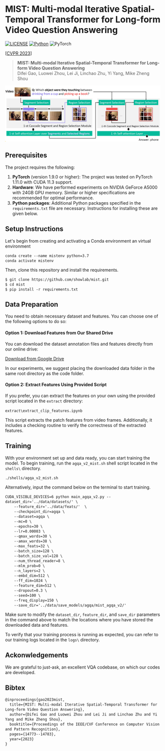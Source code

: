 # MIST: Multi-modal Iterative Spatial-Temporal Transformer for Long-form Video Question Answering
[![LICENSE](https://img.shields.io/badge/license-MIT-green)](LICENSE)
[![Python](https://img.shields.io/badge/python-3.7-blue.svg)](https://www.python.org/)
![PyTorch](https://img.shields.io/badge/pytorch-1.11.0-%237732a8)

[[CVPR 2023](https://openaccess.thecvf.com/content/CVPR2023/papers/Gao_MIST_Multi-Modal_Iterative_Spatial-Temporal_Transformer_for_Long-Form_Video_Question_Answering_CVPR_2023_paper.pdf)]

> **MIST: Multi-modal Iterative Spatial-Temporal Transformer for Long-form Video Question Answering**
> <br>Difei Gao, Luowei Zhou, Lei Ji, Linchao Zhu, Yi Yang, Mike Zheng Shou<br>

![](assets/model.jpeg) 

## Prerequisites

The project requires the following:

1. **PyTorch** (version 1.9.0 or higher): The project was tested on PyTorch 1.11.0 with CUDA 11.3 support.
2. **Hardware**: We have performed experiments on NVIDIA GeForce A5000 with 24GB GPU memory. Similar or higher specifications are recommended for optimal performance.
3. **Python packages**: Additional Python packages specified in the `requirements.txt` file are necessary. Instructions for installing these are given below.

## Setup Instructions
Let's begin from creating and activating a Conda environment an virtual environment 
```
conda create --name mistenv python=3.7
conda activate mistenv
```
Then, clone this repository and install the requirements.
```
$ git clone https://github.com/showlab/mist.git
$ cd mist
$ pip install -r requirements.txt
```

## Data Preparation
You need to obtain necessary dataset and features. You can choose one of the following options to do so:

#### Option 1: Download Features from Our Shared Drive

You can download the dataset annotation files and features directly from our online drive:

[Download from Google Drive]()

In our experiments, we suggest placing the downloaded data folder in the same root directory as the code folder.

#### Option 2: Extract Features Using Provided Script

If you prefer, you can extract the features on your own using the provided script located in the `extract` directory:

`extract\extract_clip_features.ipynb`

This script extracts the patch features from video frames. Additionally, it includes a checking routine to verify the correctness of the extracted features.

## Training
With your environment set up and data ready, you can start training the model. To begin training, run the `agqa_v2_mist.sh` shell script located in the `shells\` directory. 
```
./shells/agqa_v2_mist.sh
```
Alternatively, input the command below on the terminal to start training.
```
CUDA_VISIBLE_DEVICES=6 python main_agqa_v2.py --dataset_dir='../data/datasets/' \
	--feature_dir='../data/feats/'  \
	--checkpoint_dir=agqa \
	--dataset=agqa \
	--mc=0 \
	--epochs=30 \
	--lr=0.00003 \
	--qmax_words=30 \
	--amax_words=38 \
	--max_feats=32 \
	--batch_size=128 \
	--batch_size_val=128 \
	--num_thread_reader=8 \
	--mlm_prob=0 \
	--n_layers=2 \
	--embd_dim=512 \
	--ff_dim=1024 \
	--feature_dim=512 \
	--dropout=0.3 \
	--seed=100 \
	--freq_display=150 \
	--save_dir='../data/save_models/agqa/mist_agqa_v2/'
```
Make sure to modify the `dataset_dir`, `feature_dir`, and `save_dir` parameters in the command above to match the locations where you have stored the downloaded data and features.

To verify that your training process is running as expected, you can refer to our training logs located in the `logs\` directory.

## Ackonwledgements
We are grateful to just-ask, an excellent VQA codebase, on which our codes are developed.

## Bibtex
```
@inproceedings{gao2023mist,
  title={MIST: Multi-modal Iterative Spatial-Temporal Transformer for Long-form Video Question Answering}, 
  author={Difei Gao and Luowei Zhou and Lei Ji and Linchao Zhu and Yi Yang and Mike Zheng Shou},
  booktitle={Proceedings of the IEEE/CVF Conference on Computer Vision and Pattern Recognition},
  pages={14773--14783},
  year={2023}
}
```
